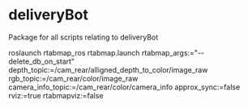 # deliveryBot
Package for all scripts relating to deliveryBot


roslaunch rtabmap_ros rtabmap.launch rtabmap_args:="--delete_db_on_start" depth_topic:=/cam_rear/alligned_depth_to_color/image_raw rgb_topic:=/cam_rear/color/image_raw camera_info_topic:=/cam_rear/color/camera_info approx_sync:=false rviz:=true rtabmapviz:=false
